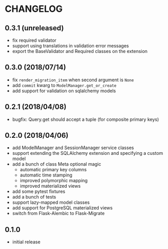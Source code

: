 # CHANGELOG

## 0.3.1 (unreleased)

* fix required validator
* support using translations in validation error messages
* export the BaseValidator and Required classes on the extension

## 0.3.0 (2018/07/14)

* fix `render_migration_item` when second argument is `None`
* add `commit` kwarg to `ModelManager.get_or_create`
* add support for validation on sqlalchemy models

## 0.2.1 (2018/04/08)

* bugfix: Query.get should accept a tuple (for composite primary keys)

## 0.2.0 (2018/04/06)

* add ModelManager and SessionManager service classes
* support extending the SQLAlchemy extension and specifying a custom model
* add a bunch of class Meta optional magic
    * automatic primary key columns
    * automatic time stamping
    * improved polymorphic mapping
    * improved materialized views
* add some pytest fixtures
* add a bunch of tests
* support lazy-mapped model classes
* add support for PostgreSQL materialized views
* switch from Flask-Alembic to Flask-Migrate

## 0.1.0

* initial release
